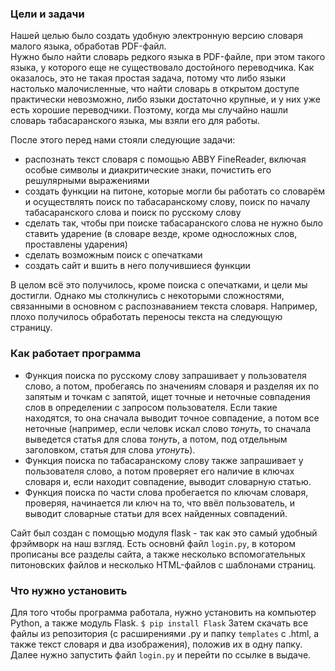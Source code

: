 ### Цели и задачи
Нашей целью было создать удобную электронную версию словаря малого языка, обработав PDF-файл.  
Нужно было найти словарь редкого языка в PDF-файле, при этом такого языка, у которого еще не существовало достойного переводчика. Как оказалось, это не такая простая задача, потому что либо языки настолько малочисленные, что найти словарь в открытом доступе практически невозможно, либо языки достаточно крупные, и у них уже есть хорошие переводчики. Поэтому, когда мы случайно нашли словарь табасаранского языка, мы взяли его для работы.

После этого перед нами стояли следующие задачи:  
* распознать текст словаря с помощью ABBY FineReader, включая особые символы и диакритические знаки, почистить его решулярными выражениями
* создать функции на питоне, которые могли бы работать со словарём и осуществлять поиск по табасаранскому слову, поиск по началу табасаранского слова и поиск по русскому слову
* сделать так, чтобы при поиске табасаранского слова не нужно было ставить ударение (в словаре везде, кроме односложных слов, проставлены ударения)
* сделать возможным поиск с опечатками
* создать сайт и вшить в него получившиеся функции  

В целом всё это получилось, кроме поиска с опечатками, и цели мы достигли. Однако мы столкнулись с некоторыми сложностями, связанными в основном с распознаванием текста словаря. Например, плохо получилось обработать переносы текста на следующую страницу.  

### Как работает программа 

* Функция поиска по русскому слову запрашивает у пользователя слово, а потом, пробегаясь по значениям словаря и разделяя их по запятым и точкам с запятой, ищет точные и неточные совпадения слов в определении с запросом пользователя. Если такие находятся, то она сначала выводит точное совпадение, а потом все неточные (например, если человк искал слово *тонуть*, то сначала выведется статья для слова *тонуть*, а потом, под отдельным заголовком, статья для слова *утонуть*).  
* Функция поиска по табасаранскому слову также запрашивает у пользователя слово, а потом проверяет его наличие в ключах словаря и, если находит совпадение, выводит словарную статью.  
* Функция поиска по части слова пробегается по ключам словаря, проверяя, начинается ли ключ на то, что ввёл пользователь, и выводит словарные статьи для всех найденных совпадений.  

Сайт был создан с помощью модуля flask - так как это самый удобный фрэймворк на наш взгляд. Есть основнй файл `login.py`, в котором прописаны все разделы сайта, а также несколько вспомогательных питоновских файлов и несколько HTML-файлов с шаблонами страниц.  


### Что нужно установить
Для того чтобы программа работала, нужно установить на компьютер Python, а также модуль Flask. 
```$ pip install Flask```
Затем скачать все файлы из репозитория (с расширениями .py и папку `templates` с .html, а также текст словаря и два изображения), положив их в одну папку. Далее нужно запустить файл `login.py` и перейти по ссылке в выдаче.
